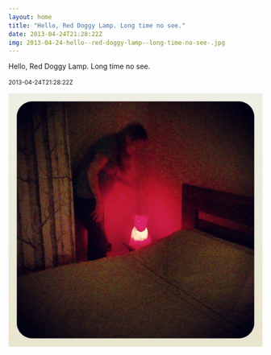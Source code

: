 ```yaml
---
layout: home
title: "Hello, Red Doggy Lamp. Long time no see."
date: 2013-04-24T21:28:22Z
img: 2013-04-24-hello--red-doggy-lamp--long-time-no-see-.jpg
---
```


Hello, Red Doggy Lamp. Long time no see.

<small>2013-04-24T21:28:22Z</small>

![Hello, Red Doggy Lamp. Long time no see.](2013-04-24-hello--red-doggy-lamp--long-time-no-see-.jpg)
